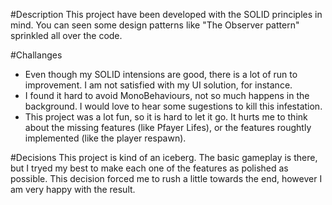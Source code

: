 #Description
This project have been developed with the SOLID principles in mind. You can seen some design patterns like "The Observer pattern" sprinkled all over the code.

#Challanges
- Even though my SOLID intensions are good, there is a lot of run to improvement. I am not satisfied with my UI solution, for instance.
- I found it hard to avoid MonoBehaviours, not so much happens in the background. I would love to hear some sugestions to kill this infestation.
- This project was a lot fun, so it is hard to let it go. It hurts me to think about the missing features (like Pfayer Lifes), or the features roughtly implemented (like the player respawn). 

#Decisions
This project is kind of an iceberg. The basic gameplay is there, but I tryed my best to make each one of the features as polished as possible. This decision forced me to rush a little towards the end, however I am very happy with the result.
